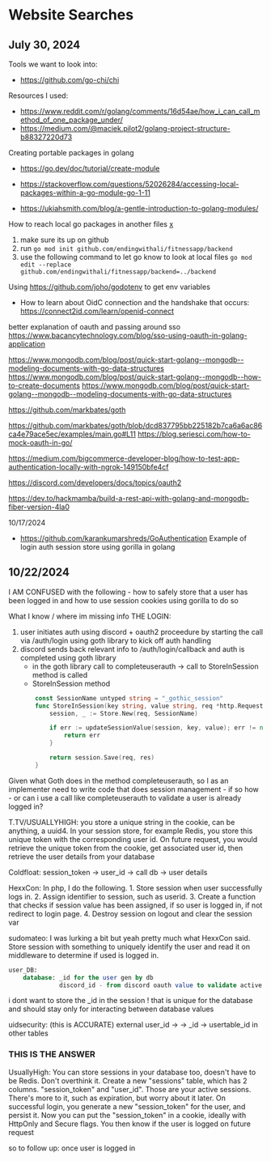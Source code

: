 # Website Searches


## July 30, 2024

Tools we want to look into:
- https://github.com/go-chi/chi


Resources I used:
- https://www.reddit.com/r/golang/comments/16d54ae/how_i_can_call_method_of_one_package_under/
- https://medium.com/@maciek.pilot2/golang-project-structure-b88327220d73 


Creating portable packages in golang
- https://go.dev/doc/tutorial/create-module
- https://stackoverflow.com/questions/52026284/accessing-local-packages-within-a-go-module-go-1-11 

- https://ukiahsmith.com/blog/a-gentle-introduction-to-golang-modules/




How to reach local go packages in another files [x](https://go.dev/doc/tutorial/call-module-code)
1) make sure its up on github 
2) run `go mod init github.com/endingwithali/fitnessapp/backend`
3) use the following command to let go know to look at local files
`go mod edit --replace github.com/endingwithali/fitnessapp/backend=../backend`



Using https://github.com/joho/godotenv to get env variables 
- How to learn about OidC connection and the handshake that occurs:
https://connect2id.com/learn/openid-connect


better explanation of oauth and passing around sso 
https://www.bacancytechnology.com/blog/sso-using-oauth-in-golang-application




https://www.mongodb.com/blog/post/quick-start-golang--mongodb--modeling-documents-with-go-data-structures
https://www.mongodb.com/blog/post/quick-start-golang--mongodb--how-to-create-documents
https://www.mongodb.com/blog/post/quick-start-golang--mongodb--modeling-documents-with-go-data-structures

https://github.com/markbates/goth

https://github.com/markbates/goth/blob/dcd837795bb225182b7ca6a6ac86ca4e79ace5ec/examples/main.go#L11
https://blog.seriesci.com/how-to-mock-oauth-in-go/

https://medium.com/bigcommerce-developer-blog/how-to-test-app-authentication-locally-with-ngrok-149150bfe4cf

https://discord.com/developers/docs/topics/oauth2

https://dev.to/hackmamba/build-a-rest-api-with-golang-and-mongodb-fiber-version-4la0



10/17/2024
- https://github.com/karankumarshreds/GoAuthentication
Example of login auth session store using gorilla in golang 




## 10/22/2024
I AM CONFUSED with the following - how to safely store that a user has been logged in and how to use session cookies using gorilla to do so

What I know / where im missing info 
THE LOGIN:
1) user initiates auth using discord + oauth2 proceedure by starting the call via /auth/login using goth library to kick off auth handling 
2) discord sends back relevant info to /auth/login/callback and auth is completed using goth library
    - in the goth library call to completeuserauth -> call to StoreInSession method is called
    - StoreInSession method 
    ```go
        const SessionName untyped string = "_gothic_session"
        func StoreInSession(key string, value string, req *http.Request, res http.ResponseWriter) error {
            session, _ := Store.New(req, SessionName)

            if err := updateSessionValue(session, key, value); err != nil {
                return err
            }

            return session.Save(req, res)
        }
    ```

Given what Goth does in the method completeuserauth, so I as an implementer need to write code that does session management - if so how - or can i use a call like completeuserauth to validate a user is already logged in?


T.TV/USUALLYHIGH: you store a unique string in the cookie, can be anything, a uuid4. In your session store, for example Redis, you store this unique token with the corresponding user id. On future request, you would retrieve the unique token from the cookie, get associated user id, then retrieve the user details from your database


Coldfloat: session_token -> user_id -> call db -> user details

HexxCon: In php, I do the following. 1. Store session when user successfully logs in. 2. Assign identifier to session, such as userid. 3. Create a function that checks if session value has been assigned, if so user is logged in, if not redirect to login page. 4. Destroy session on logout and clear the session var

sudomateo: I was lurking a bit but yeah pretty much what HexxCon said. Store session with something to uniquely identify the user and read it on middleware to determine if used is logged in.


```sql
user_DB: 
    database: _id for the user gen by db
              discord_id - from discord oauth value to validate active discord user thing 
```        

i dont want to store the _id in the session ! that is unique for the database and should stay only for interacting between database values 

uidsecurity: (this is ACCURATE)
external user_id -> -> _id -> usertable_id in other tables  

### THIS IS THE ANSWER
UsuallyHigh: You can store sessions in your database too, doesn't have to be Redis. Don't overthink it. Create a new "sessions" table, which has 2 columns. "session_token" and "user_id". Those are your active sessions. There's more to it, such as expiration, but worry about it later. On successful login, you generate a new "session_token" for the user, and persist it. Now you can put the "session_token" in a cookie, ideally with HttpOnly and Secure flags. You then know if the user is logged on future request


so to follow up:
once user is logged in